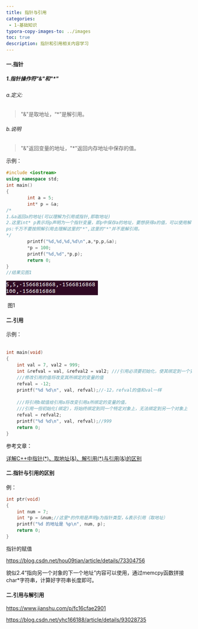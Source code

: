 ```yaml
---
title: 指针与引用
categories: 
 - 1-基础知识
typora-copy-images-to: ../images
toc: true
description: 指针和引用相关内容学习
---
```


#### 一.指针

##### 1.指针操作符"&"和"*"

###### a.定义:

> "&"是取地址，“*”是解引用。

###### b.说明

> "&"返回变量的地址，"*"返回内存地址中保存的值。

示例：

```c++
#include <iostream>
using namespace std;
int main()
{
        int a = 5;
        int* p = &a;
/*
1.&a返回a的地址(可以理解为引用或指针,即取地址)
2.这里int* p表示将p声明为一个指针变量，即p中保存a的地址，要想获得a的值，可以使用解引用：*p
ps:千万不要按照解引用去理解这里的"*",这里的"*"并不是解引用。
*/
        printf("%d,%d,%d,%d\n",a,*p,p,&a);
    	*p = 100;
    	printf("%d,%d",*p,p);
        return 0;
}
//结果见图1
```

![image-20220120184646997](../images/image-20220120184646997.png)

​																					图1

#### 二.引用

示例：

```c++

int main(void)
{
	int val = 7, val2 = 999;
	int &refval = val, &refval2 = val2; ///引用必须要初始化，使其绑定到一个变量上
	///修改引用的值将改变其所绑定的变量的值
	refval = -12;
	printf("%d %d\n", val, refval);//-12，refval的值和val一样
	
	///将引用b赋值给引用a将改变引用a所绑定的变量的值，
	///引用一但初始化(绑定)，将始终绑定到同一个特定对象上，无法绑定到另一个对象上
	refval = refval2;
	printf("%d %d\n", val, refval);//999
	return 0;
}
```

参考文章：

[详解C++中指针(\*)、取地址(&)、解引用(*)与引用(&)的区别](https://blog.csdn.net/yhc166188/article/details/93028735)

#### 二.指针与引用的区别

例：

```c++
int ptr(void)
{
	int num = 7;
	int *p = &num;//这里*的作用是声明p为指针类型，&表示引用（取地址）
	printf("%d 的地址是 %p\n", num, p);
	return 0;
}
```



指针的赋值

https://blog.csdn.net/hou09tian/article/details/73304756

貌似2.4“指向另一个对象的下一个地址”内容可以使用，通过memcpy函数拼接char*字符串，计算好字符串长度即可。



#### 二.引用与解引用

https://www.jianshu.com/p/fc16cfae2901



https://blog.csdn.net/yhc166188/article/details/93028735